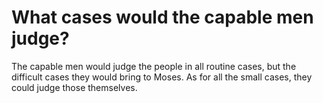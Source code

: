 # What cases would the capable men judge?

The capable men would judge the people in all routine cases, but the difficult cases they would bring to Moses. As for all the small cases, they could judge those themselves.
